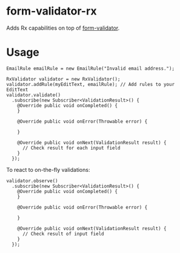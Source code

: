 # form-validator-rx

Adds Rx capabilities on top of [form-validator](https://github.com/alexfu/form-validator).

# Usage

```
EmailRule emailRule = new EmailRule("Invalid email address.");

RxValidator validator = new RxValidator();
validator.addRule(myEditText, emailRule); // Add rules to your EditText
validator.validate()
  .subscribe(new Subscriber<ValidationResult>() {
    @Override public void onCompleted() {
    }

    @Override public void onError(Throwable error) {

    }

    @Override public void onNext(ValidationResult result) {
      // Check result for each input field
    }
  });
```

To react to on-the-fly validations:

```
validator.observe()
  .subscribe(new Subscriber<ValidationResult>() {
    @Override public void onCompleted() {
    }

    @Override public void onError(Throwable error) {

    }

    @Override public void onNext(ValidationResult result) {
      // Check result of input field
    }
  });
```
